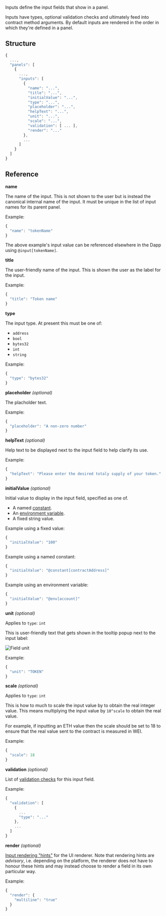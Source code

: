 Inputs define the input fields that show in a panel.

Inputs have types, optional validation checks and ultimately feed into contract method arguments. By default
inputs are rendered in the order in which they're defined in a panel.

## Structure

```js
{
  ...,
  "panels": [
    {
      ...,
      "inputs": [
        {
          "name": "...",
          "title": "...",
          "initialValue": "...",
          "type": "...",
          "placeholder": "...",
          "helpText": "...",
          "unit": "...",
          "scale": "...",
          "validation": [ ... ],
          "render": "..."
        },
        ...
      ]
    }
  ]
}
```

## Reference

**name**

The name of the input. This is not shown to the user but is instead the canonical internal name of the input. It must be unique in the list of input names for its parent panel.

Example:

```js
{
  "name": "tokenName"
}
```

The above example's input value can be referenced elsewhere in the Dapp using `@input[tokenName]`.

**title**

The user-friendly name of the input. This is shown the user as the label for the input.

Example:

```js
{
  "title": "Token name"
}
```

**type**

The input type. At present this must be one of:

* `address`
* `bool`
* `bytes32`
* `int`
* `string`

Example:

```js
{
  "type": "bytes32"
}
```


**placeholder** _(optional)_

The placholder text.

Example:

```js
{
  "placeholder": "A non-zero number"
}
```


**helpText** _(optional)_

Help text to be displayed next to the input field to help clarify its use.

Example:

```js
{
  "helpText": "Please enter the desired totaly supply of your token."
}
```


**initialValue** _(optional)_

Initial value to display in the input field, specified as one of.

  * A named [constant](../Constants).
  * An [environment variable](../EnvVars).
  * A fixed string value.

Example using a fixed value:

```js
{
  "initialValue": "100"
}
```

Example using a named constant:

```js
{
  "initialValue": "@constant[contractAddress]"
}
```

Example using an environment variable:

```js
{
  "initialValue": "@env[account]"
}
```

**unit** _(optional)_

Applies to `type`: `int`

This is user-friendly text that gets shown in the tooltip
popup next to the input label:

![Field unit](../../images/FieldUnit.png)

Example:

```js
{
  "unit": "TOKEN"
}
```

**scale** _(optional)_

Applies to `type`: `int`

This is how to much to scale the input value by to obtain the real integer value. This
means multiplying the input value by `10^scale` to obtain the real value.

For example, if inputting an ETH value then the scale should be set to 18 to
ensure that the real value sent to the contract is measured in WEI.

Example:

```js
{
  "scale": 18
}
```

**validation** _(optional)_

List of [validation checks](../InputValidation) for this input field.

Example:

```js
{
  "validation": [
    {
      ...
      "type": "..."
    },
    ...
  ]
}
```


**render** _(optional)_

[Input rendering "hints"](../InputRendering) for the UI renderer. Note that rendering hints are _advisory_, i.e. depending on
the platform, the renderer does not have to honour these hints and may instead choose to render a field in its own
particular way.

Example:

```js
{
  "render": {
    "multiline": "true"
  }
}
```
